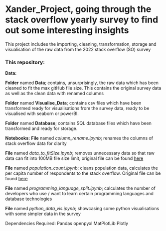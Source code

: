 # Xander_Project, going through the stack overflow yearly survey to find out some interesting insights
This project includes the importing, cleaning, transformation, storage and visualisation of the raw data from the 2022 stack overflow (SO) survey

### This repository: 
**Data:**

**Folder** named **Data**; contains, unsurprisingly, the raw data which has been cleaned to fit the max gitHub file size. This contains the original survey data as well as the clean data with renamed columns

**Folder** named **Visualise_Data**; contains csv files which have been transformed ready for visualisations from the survey data, ready to be visualised with seaborn or powerBI.

**Folder** named **Database**; contains SQL database files which have been transformed and ready for storage.

**Notebooks:**
**File** named *column_rename.ipynb*; renames the columns of stack overflow data for clarity

**File** named *data_to_fitSize.ipynb*; removes unnecessary data so that raw data can fit into 100MB file size limit, original file can be found [here](https://insights.stackoverflow.com/survey)

**File** named *population_count.ipynb*; cleans population data, calculates the per capita number of respondents to the stack overflow. Original file can be found [here](https://data.worldbank.org/indicator/SP.POP.TOTL)

**File** named *programming_language_split.ipynb*; calculates the number of developers who use / want to learn certain programming languages and database technologies

**File** named *python_data_vis.ipynb*; showcasing some python visualisations with some simpler data in the survey

Dependencies Required:
Pandas
openpyxl
MatPlotLib
Plotly